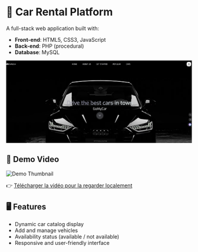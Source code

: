 # 🚗 Car Rental Platform

A full-stack web application built with:
- **Front-end**: HTML5, CSS3, JavaScript
- **Back-end**: PHP (procedural)
- **Database**: MySQL

![Homepage](first-page.png)

## 🎥 Demo Video

![Demo Thumbnail](demo-thumbnail.png)

👉 [Télécharger la vidéo pour la regarder localement](demo.mp4)

## 🖥️ Features
- Dynamic car catalog display
- Add and manage vehicles
- Availability status (available / not available)
- Responsive and user-friendly interface


